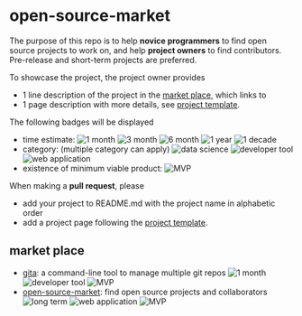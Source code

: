 # open-source-market

The purpose of this repo is to help **novice programmers** to find open source
projects to work on, and help **project owners** to find contributors. Pre-release and short-term projects are preferred.

To showcase the project, the project owner provides

- 1 line description of the project in the [market place](https://github.com/nosarthur/open-source-market#market-place), which links to
- 1 page description with more details, see [project template](https://github.com/nosarthur/open-source-market/blob/master/template.md).

The following badges will be displayed

- time estimate: ![1 month][1m] ![3 month][3m] ![6 month][6m] ![1 year][1y] ![1 decade][1d]
- category: (multiple category can apply) ![data science][ds] ![developer tool][dt] ![web application][wa]
- existence of minimum viable product: ![MVP][mvp]

When making a **pull request**, please

- add your project to README.md with the project name in alphabetic order
- add a project page following the [project template](https://github.com/nosarthur/open-source-market/blob/master/template.md).

## market place

- [gita](https://github.com/nosarthur/open-source-market/blob/master/projects/gita.md): a command-line tool to manage multiple git repos ![1 month][1m] ![developer tool][dt] ![MVP][mvp]
- [open-source-market](https://github.com/nosarthur/open-source-market/blob/master/projects/open-source-market.md): find open source projects and collaborators ![long term][1d] ![web application][wa] ![MVP][mvp]

[1m]: https://img.shields.io/badge/-1month-lightgrey.svg
[3m]: https://img.shields.io/badge/-3month-lightgrey.svg
[6m]: https://img.shields.io/badge/-6month-lightgrey.svg
[1y]: https://img.shields.io/badge/-1year-lightgrey.svg
[1d]: https://img.shields.io/badge/-1decade-lightgrey.svg
[ds]: https://img.shields.io/badge/-data--science-red.svg
[dt]: https://img.shields.io/badge/-developer--tool-brightgreen.svg
[wa]: https://img.shields.io/badge/-web--application-blue.svg
[mvp]: https://img.shields.io/badge/-MVP-yellow.svg
